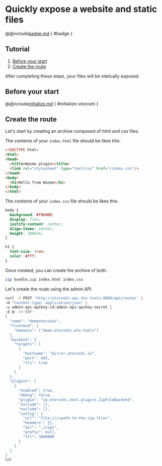 # Quickly expose a website and static files 

@@include[badge.md](../includes/badge.md) { #badge }

## Tutorial

1. [Before your start](#before-your-start)
2. [Create the route](#create-the-route)

After completing these steps, your files will be statically exposed.

## Before your start

@@include[initialize.md](../includes/initialize.md) { #initialize-otoroshi }

## Create the route

Let's start by creating an archive composed of html and css files.

The contents of your `index.html` file should be likes this:

```html
<!DOCTYPE html>
<html>
<head>
  <title>Wasmo plugin</title>
  <link rel="stylesheet" type="text/css" href="/index.css"/>
</head>
<body>
  <h1>Hello from Wasmo</h1>
</body>
</html>
```

The contents of your `index.css` file should be likes this:

```css
body {
  background: #f9b000;
  display: flex;
  justify-content: center;
  align-items: center;
  height: 100dvh;
}

h1 {
  font-size: 3rem;
  color: #fff;
}
```

Once created, you can create the archive of both.

```sh
zip bundle.zip index.html index.css
```

Let's create the route using the admin API.

``` sh
curl -X POST 'http://otoroshi-api.oto.tools:8080/api/routes' \
-H "Content-type: application/json" \
-u admin-api-apikey-id:admin-api-apikey-secret \
-d @- <<'EOF'
{
  "name": "demootoroshi",
  "frontend": {
    "domains": ["demo-otoroshi.oto.tools"]
  },
  "backend": {
    "targets": [
      {
        "hostname": "mirror.otoroshi.io",
        "port": 443,
        "tls": true
      }
    ]
  },
  "plugins": [
    {
      "enabled": true,
      "debug": false,
      "plugin": "cp:otoroshi.next.plugins.ZipFileBackend",
      "include": [],
      "exclude": [],
      "config": {
        "url": "file:///<path-to-the-zip-file>",
        "headers": {},
        "dir": "./zips",
        "prefix": null,
        "ttl": 3600000
      }
    }
  ]
}
EOF
```